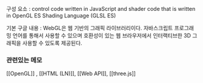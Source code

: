 구성 요소 : control code written in JavaScript and shader code that is written in OpenGL ES Shading Language (GLSL ES)

기본 구글 내용 : WebGL은 웹 기반의 그래픽 라이브러리이다. 자바스크립트 프로그래밍 언어를 통해서 사용할 수 있으며 호환성이 있는 웹 브라우저에서 인터랙티브한 3D 그래픽을 사용할 수 있도록 제공된다.


### 관련있는 메모 
[[OpenGL]] , [[HTML (LN)]], [[Web API]], [[three.js]]